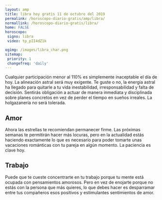 ```yaml
---
layout: amp
title: libra hoy gratis 11 de octubre del 2019 
permalink: /horoscopo-diario-gratis/amp/libra/
normallink: /horoscopo-diario-gratis/libra/
home: FALSE
horoscopo:
 signo: libra
 video: tp_pII4dZ1k

ogimg: /images/libra_char.png
sitemap:
 priority: 1
 changefreq: 'daily'
---
```



Cualquier participación menor al 110% es simplemente inaceptable el día de hoy. La alineación astral será muy exigente. Te guste o no, la energía astral ha llegado para quitarle a tu vida inestabilidad, irresponsabilidad y falta de decisión. Sentirás obligación a actuar de manera inmediata y disciplinada sobre planes concretos en vez de perder el tiempo en sueños irreales. La holgazanería no será tolerada.

## Amor

Ahora las estrellas te recomiendan permanecer firme. Las próximas semanas te permitirán hacer más locuras, pero en la actualidad estás haciendo exactamente lo que es necesario para poder tomarte unas vacaciones románticas con tu pareja en algún momento. La paciencia es clave hoy.

## Trabajo

Puede que te cueste concentrarte en tu trabajo porque tu mente está ocupada con pensamientos amorosos. Pero en vez de enojarte porque no estás con la persona que más quieres, lo que debes hacer es desparramar entre tus compañeros esos positivos y estimulantes sentimientos de amor.